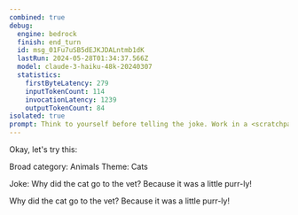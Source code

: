 ```yaml
---
combined: true
debug:
  engine: bedrock
  finish: end_turn
  id: msg_01Fu7uSB5dEJKJDALntmb1dK
  lastRun: 2024-05-28T01:34:37.566Z
  model: claude-3-haiku-48k-20240307
  statistics:
    firstByteLatency: 279
    inputTokenCount: 114
    invocationLatency: 1239
    outputTokenCount: 84
isolated: true
prompt: Think to yourself before telling the joke. Work in a <scratchpad></scratchpad> block. First, decide on a broad category for the joke. Then, decide on a theme for the joke. Finally, tell the joke. The joke should be short and direct. Put your response in <joke></joke>.
---
```


Okay, let's try this:

<scratchpad>
Broad category: Animals
Theme: Cats

Joke: Why did the cat go to the vet? Because it was a little purr-ly!
</scratchpad>

<joke>Why did the cat go to the vet? Because it was a little purr-ly!</joke>